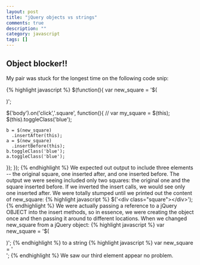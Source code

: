 ```yaml
---
layout: post
title: "jQuery objects vs strings"
comments: true
description: ""
category: javascript
tags: []
---
```


## Object blocker!!

My pair was stuck for the longest time on the following code snip:

{% highlight javascript %}
$(function(){
  var new_square = '$(<div class="square"></div>)';

  $('body').on('click','.square', function(){
    // var my_square = $(this);
    $(this).toggleClass('blue');

    b = $(new_square)
      .insertAfter(this);
    a = $(new_square)
      .insertBefore(this);
    b.toggleClass('blue');
    a.toggleClass('blue');
  });
});
{% endhighlight %}
 We expected out output to include three elements -- the original square, one
 inserted after, and one inserted before. The output we were seeing included
 only two squares: the original one and the square inserted before. If
 we inverted the insert calls, we would see only one inserted after. We
 were totally stumped until we printed out the content of new_square:
 {% highlight javascript %}
 $('<div class="square"></div>');{% endhighlight %}
 We were actually passing a reference to a jQuery OBJECT into the insert methods,
 so in essence, we were creating the object once and then passing it around to
 different locations. When we changed new_square from a jQuery object:
 {% highlight javascript %}
 var new_square = '$(<div class="square"></div>)'; {% endhighlight %}
 to a string
 {% highlight javascript %}
 var new_square = '<div class="square"></div>'; {% endhighlight %}
 We saw our third element appear no problem.